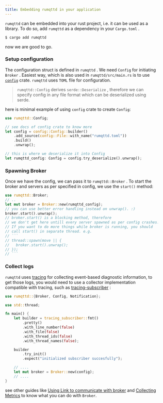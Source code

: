 ```yaml
---
title: Embedding rumqttd in your application
---
```


`rumqttd` can be embedded into your rust project, i.e. it can be used as a library.
To do so, add `rumqttd` as a dependency in your `Cargo.toml` . 

````sh
$ cargo add rumqttd
````

now we are good to go.

### Setup configuration

The configuration struct is defined in `rumqttd` . We need `Config` for initiating `Broker` . Easiest way, which is also used in `rumqttd/src/main.rs` is to use [`config`](https://crates.io/crates/config)  crate.
`rumqttd` uses `TOML` file for configuration.

 > 
 > `rumqttd::Config` derives `serde::Deserialize` , therefore we can specify config in any file format which can be deserialized using serde.

here is minimal example of using `config` crate to create `Config`:

````rust
use rumqttd::Config;

// see docs of config crate to know more
let config = config::Config::builder()
    .add_source(config::File::with_name("rumqttd.toml"))
    .build()
    .unwrap();

// this is where we deserialize it into Config
let rumqttd_config: Config = config.try_deserialize().unwrap();
````

### Spawning Broker

Once we have the config, we can pass it to `rumqttd::Broker` . To start the broker and servers as per specified in config, we use the `start()` method:

````rust
use rumqttd::Broker;
// ..
let mut broker = Broker::new(rumqttd_config);
// you can use better error handling instead on unwrap(). :)
broker.start().unwrap();
// broker.start() is a blocking method, therefore
// we don't get here untill every server spawned as per config crashes.
// If you want to do more things while broker is running, you should
// call start() in separate thread. e.g.
// ```
// thread::spawn(move || {
//   broker.start().unwrap();
// });
// ```
````

### Collect logs

`rumqttd` uses [tracing](https://crates.io/crates/tracing) for collecting event-based diagnostic information, to get those logs, you would need to use a collector implementation compatible with tracing, such as [tracing-subscriber](https://crates.io/crates/tracing-subscriber) :

````rust
use rumqttd::{Broker, Config, Notification};

use std::thread;

fn main() {
    let builder = tracing_subscriber::fmt()
        .pretty()
        .with_line_number(false)
        .with_file(false)
        .with_thread_ids(false)
        .with_thread_names(false);

    builder
        .try_init()
        .expect("initialized subscriber succesfully");

    // ....
    let mut broker = Broker::new(config);
    // ....
}
````

see other guides like [Using Link to communicate with broker](Using%20Link%20to%20communicate%20with%20broker.md) and [Collecting Metrics](Collecting%20Metrics.md) to know what you can do with `Broker`.
